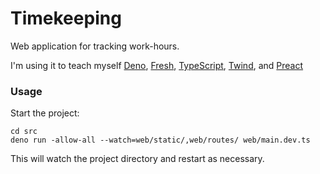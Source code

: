 # Timekeeping

Web application for tracking work-hours.

I'm using it to teach myself [Deno](https://deno.land),
[Fresh](https://fresh.deno.dev), [TypeScript](https://typescriptlang.org),
[Twind](https://twind.dev), and [Preact](https://preactjs.com)

### Usage

Start the project:

```
cd src
deno run -allow-all --watch=web/static/,web/routes/ web/main.dev.ts
```

This will watch the project directory and restart as necessary.